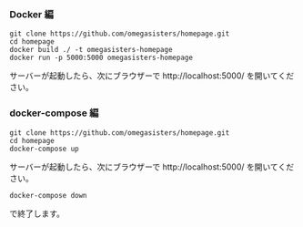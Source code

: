 ### Docker 編

```
git clone https://github.com/omegasisters/homepage.git
cd homepage
docker build ./ -t omegasisters-homepage
docker run -p 5000:5000 omegasisters-homepage
```

サーバーが起動したら、次にブラウザーで http://localhost:5000/ を開いてください。

### docker-compose 編

```
git clone https://github.com/omegasisters/homepage.git
cd homepage
docker-compose up
```

サーバーが起動したら、次にブラウザーで http://localhost:5000/ を開いてください。

```
docker-compose down
```

で終了します。

